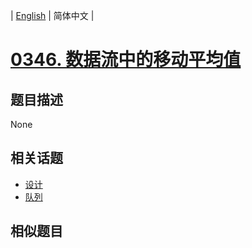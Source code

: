 
| [English](README_EN.md) | 简体中文 |
# [0346. 数据流中的移动平均值](https://leetcode-cn.com/problems/moving-average-from-data-stream/)
## 题目描述
None
## 相关话题
- [设计](https://leetcode-cn.com/tag/design)
- [队列](https://leetcode-cn.com/tag/queue)
## 相似题目

